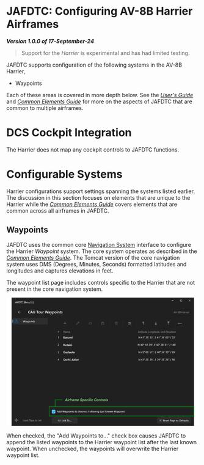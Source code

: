 # JAFDTC: Configuring AV-8B Harrier Airframes

**_Version 1.0.0 of 17-September-24_**

> Support for the *Harrier* is experimental and has had limited testing.

JAFDTC supports configuration of the following systems in the AV-8B Harrier,

* Waypoints

Each of these areas is covered in more depth below. See the
[_User's Guide_](https://github.com/51st-Vfw/JAFDTC/tree/master/doc/README.md) and
[_Common Elements Guide_](https://github.com/51st-Vfw/JAFDTC/tree/master/doc/Common_Elements.md)
for more on the aspects of JAFDTC that are common to multiple airframes.

# DCS Cockpit Integration

The Harrier does not map any cockpit controls to JAFDTC functions.

# Configurable Systems

Harrier configurations support settings spanning the systems listed earlier. The discussion in
this section focuses on elements that are unique to the Harrier while the
[_Common Elements Guide_](https://github.com/51st-Vfw/JAFDTC/tree/master/doc/Common_Elements.md)
covers elements that are common across all airframes in JAFDTC.

## Waypoints

JAFDTC uses the common core
[Navigation System](https://github.com/51st-Vfw/JAFDTC/tree/master/doc/Common_Elements.md#navigation-system-editors)
interface to configure the Harrier *Waypoint* system. The core system operates as described
in the 
[_Common Elements Guide_](https://github.com/51st-Vfw/JAFDTC/tree/master/doc/Common_Elements.md).
The Tomcat version of the core navigation system uses DMS (Degrees, Minutes, Seconds) formatted
latitudes and longitudes and captures elevations in feet.

The waypoint list page includes controls specific to the Harrier that are not present in the
core navigation system.

![](images/Harrier_Sys_Waypoint.png)

When checked, the "Add Waypoints to..." check box causes JAFDTC to append the listed waypoints
to the Harrier waypoint list after the last known waypoint. When unchecked, the waypoints will
overwrite the Harrier waypoint list.